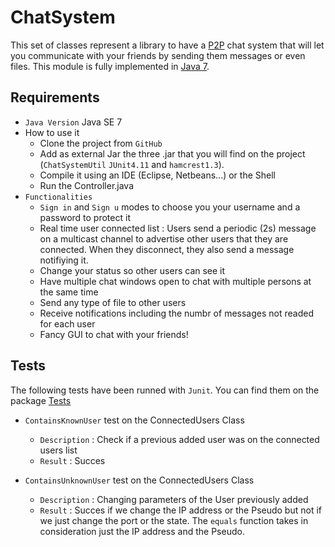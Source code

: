 # ChatSystem
This set of classes represent a library to have a [P2P](https://fr.wikipedia.org/wiki/Pair_%C3%A0_pair) 
chat system that will let you communicate with your friends by sending them messages or even files. 
This module is fully implemented in [Java 7](https://docs.oracle.com/javase/7/docs/api/).
## Requirements
- `Java Version` Java SE 7
- How to use it
  * Clone the project from `GitHub`
  * Add as external Jar the three .jar that you will find on the project (`ChatSystemUtil` `JUnit4.11` and `hamcrest1.3`).
  * Compile it using an IDE (Eclipse, Netbeans...) or the Shell
  * Run the Controller.java
- `Functionalities`
  * `Sign in` and `Sign u` modes to choose you your username and a password to protect it
  * Real time user connected list : Users send a periodic (2s) message on a multicast channel to advertise other users that they are
  connected. When they disconnect, they also send a message notifiying it.
  * Change your status so other users can see it
  * Have multiple chat windows open to chat with multiple persons at the same time
  * Send any type of file to other users
  * Receive notifications including the numbr of messages not readed for each user
  * Fancy GUI to chat with your friends!
## Tests

The following tests have been runned with `Junit`. You can find them on the package [Tests](tests/)

- `ContainsKnownUser` test on the ConnectedUsers Class 
  * `Description` : Check if a previous added user was on the connected users list
  * `Result` : Succes
  
- `ContainsUnknownUser` test on the ConnectedUsers Class 
  * `Description` : Changing parameters of the User previously added
  * `Result` : Succes if we change the IP address or the Pseudo but not if we just change the port or the state. The `equals`
  function takes in consideration just the IP address and the Pseudo.
